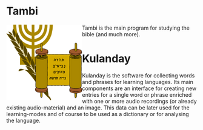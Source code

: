  <link rel="shortcut icon" type="image/x-icon" href="logo.ico">

# Tambi #
<img src="./logo2.png" alt="logo" width="200px" height="200px" align="left">
Tambi is the main program for studying the bible (and much more).

# Kulanday #

Kulanday is the software for collecting words and phrases for learning languages. Its main components are an interface for creating new entries for a single word or phrase enriched with one or more audio recordings (or already existing audio-material) and an image. This data can be later used for the learning-modes and of course to be used as a dictionary or for analysing the language.
